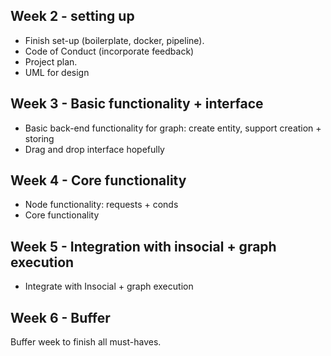 ## Week 2 - setting up

- Finish set-up (boilerplate, docker, pipeline).
- Code of Conduct (incorporate feedback)
- Project plan.
- UML for design

## Week 3 - Basic functionality + interface

- Basic back-end functionality for graph: create entity, support creation + storing
- Drag and drop interface hopefully

## Week 4 - Core functionality

- Node functionality: requests + conds
- Core functionality

## Week 5 - Integration with insocial + graph execution

- Integrate with Insocial + graph execution

## Week 6 - Buffer

Buffer week to finish all must-haves.